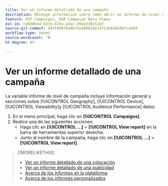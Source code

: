 ```yaml
---
title: Ver un informe detallado de una campaña
description: Obtenga información sobre cómo abrir un informe de nivel de campaña con secciones sobre datos de Geografía, Dispositivo, Visibilidad y Rendimiento de audiencia.
feature: DSP Campaigns, DSP Campaign Data Views
exl-id: ce0d8b44-63cb-47da-adac-d9ae330c52bf
source-git-commit: 443f8907644bf3e480626e14713e8abb9bfca284
workflow-type: tm+mt
source-wordcount: '0'
ht-degree: 0%

---
```


# Ver un informe detallado de una campaña

La variable <!--legacy --> informe de nivel de campaña incluye información general y secciones sobre [!UICONTROL Geography], [!UICONTROL Device], [!UICONTROL Viewability]y [!UICONTROL Audience Performance] datos.

1. En el menú principal, haga clic en **[!UICONTROL Campaigns]**.
1. Realice una de las siguientes acciones:
   * Haga clic en **[!UICONTROL ...]** > **[!UICONTROL View report]** en la barra de herramientas superior derecha.
   * Junto al nombre de la campaña, haga clic en  **[!UICONTROL ...]** > **[!UICONTROL View report]**.

>[!MORELIKETHIS]
>
>* [Ver un informe detallado de una colocación](/help/dsp/campaign-management/placements/placement-view-report.md)
>* [Ver un informe detallado de una publicidad](/help/dsp/campaign-management/ads/ad-view-report.md)
>* [Acerca de los informes en la plataforma](/help/dsp/campaign-management/reports/campaign-reports-about.md)
>* [Acerca de los informes personalizados](/help/dsp/reports/report-about.md)

